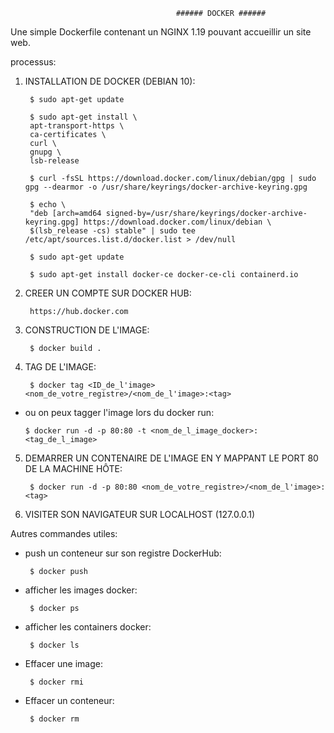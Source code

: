                                         ###### DOCKER ######



Une simple Dockerfile contenant un NGINX 1.19 pouvant accueillir un site web.

processus:

1) INSTALLATION DE DOCKER (DEBIAN 10):

        $ sudo apt-get update

        $ sudo apt-get install \
        apt-transport-https \
        ca-certificates \
        curl \
        gnupg \
        lsb-release

        $ curl -fsSL https://download.docker.com/linux/debian/gpg | sudo gpg --dearmor -o /usr/share/keyrings/docker-archive-keyring.gpg
  
        $ echo \
        "deb [arch=amd64 signed-by=/usr/share/keyrings/docker-archive-keyring.gpg] https://download.docker.com/linux/debian \
        $(lsb_release -cs) stable" | sudo tee /etc/apt/sources.list.d/docker.list > /dev/null

        $ sudo apt-get update

        $ sudo apt-get install docker-ce docker-ce-cli containerd.io
        
2) CREER UN COMPTE SUR DOCKER HUB:

        https://hub.docker.com
        
  
3) CONSTRUCTION DE L'IMAGE:
 
        $ docker build .
  
4) TAG DE L'IMAGE:

        $ docker tag <ID_de_l'image> <nom_de_votre_registre>/<nom_de_l'image>:<tag>
        
  * ou on peux tagger l'image lors du docker run:

        $ docker run -d -p 80:80 -t <nom_de_l_image_docker>:<tag_de_l_image>
  
5) DEMARRER UN CONTENAIRE DE L'IMAGE EN Y MAPPANT LE PORT 80 DE LA MACHINE HÔTE:

        $ docker run -d -p 80:80 <nom_de_votre_registre>/<nom_de_l'image>:<tag>

6) VISITER SON NAVIGATEUR SUR LOCALHOST (127.0.0.1)



Autres commandes utiles:

   - push un conteneur sur son registre DockerHub:

          $ docker push
          
   - afficher les images docker:

          $ docker ps
          
   - afficher les containers docker:

          $ docker ls
    
   - Effacer une image:

          $ docker rmi

   - Effacer un conteneur:

          $ docker rm

      
   

  
  
